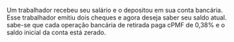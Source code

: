 Um trabalhador recebeu seu salário e o depositou em sua conta bancária. Esse trabalhador emitiu dois cheques e agora deseja saber seu saldo atual. sabe-se que cada operação bancária de retirada paga cPMF de 0,38% e o saldo inicial da conta está zerado.
